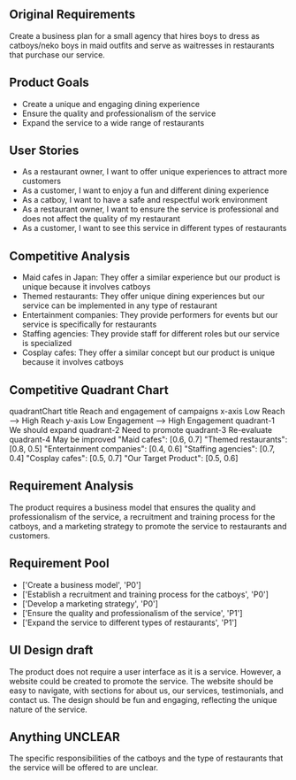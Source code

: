 ## Original Requirements

Create a business plan for a small agency that hires boys to dress as catboys/neko boys in maid outfits and serve as waitresses in restaurants that purchase our service.

## Product Goals

- Create a unique and engaging dining experience
- Ensure the quality and professionalism of the service
- Expand the service to a wide range of restaurants

## User Stories

- As a restaurant owner, I want to offer unique experiences to attract more customers
- As a customer, I want to enjoy a fun and different dining experience
- As a catboy, I want to have a safe and respectful work environment
- As a restaurant owner, I want to ensure the service is professional and does not affect the quality of my restaurant
- As a customer, I want to see this service in different types of restaurants

## Competitive Analysis

- Maid cafes in Japan: They offer a similar experience but our product is unique because it involves catboys
- Themed restaurants: They offer unique dining experiences but our service can be implemented in any type of restaurant
- Entertainment companies: They provide performers for events but our service is specifically for restaurants
- Staffing agencies: They provide staff for different roles but our service is specialized
- Cosplay cafes: They offer a similar concept but our product is unique because it involves catboys

## Competitive Quadrant Chart

quadrantChart
    title Reach and engagement of campaigns
    x-axis Low Reach --> High Reach
    y-axis Low Engagement --> High Engagement
    quadrant-1 We should expand
    quadrant-2 Need to promote
    quadrant-3 Re-evaluate
    quadrant-4 May be improved
    "Maid cafes": [0.6, 0.7]
    "Themed restaurants": [0.8, 0.5]
    "Entertainment companies": [0.4, 0.6]
    "Staffing agencies": [0.7, 0.4]
    "Cosplay cafes": [0.5, 0.7]
    "Our Target Product": [0.5, 0.6]

## Requirement Analysis

The product requires a business model that ensures the quality and professionalism of the service, a recruitment and training process for the catboys, and a marketing strategy to promote the service to restaurants and customers.

## Requirement Pool

- ['Create a business model', 'P0']
- ['Establish a recruitment and training process for the catboys', 'P0']
- ['Develop a marketing strategy', 'P0']
- ['Ensure the quality and professionalism of the service', 'P1']
- ['Expand the service to different types of restaurants', 'P1']

## UI Design draft

The product does not require a user interface as it is a service. However, a website could be created to promote the service. The website should be easy to navigate, with sections for about us, our services, testimonials, and contact us. The design should be fun and engaging, reflecting the unique nature of the service.

## Anything UNCLEAR

The specific responsibilities of the catboys and the type of restaurants that the service will be offered to are unclear.

